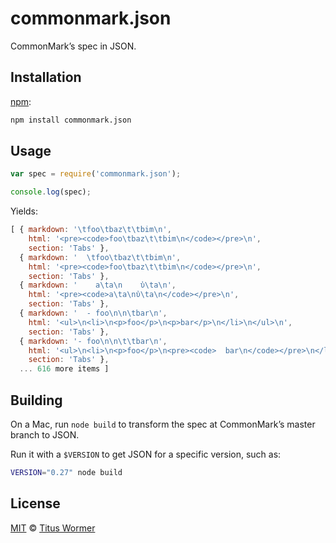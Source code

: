 # commonmark.json

CommonMark’s spec in JSON.

## Installation

[npm](https://docs.npmjs.com/cli/install):

```bash
npm install commonmark.json
```

## Usage

```javascript
var spec = require('commonmark.json');

console.log(spec);
```

Yields:

```js
[ { markdown: '\tfoo\tbaz\t\tbim\n',
    html: '<pre><code>foo\tbaz\t\tbim\n</code></pre>\n',
    section: 'Tabs' },
  { markdown: '  \tfoo\tbaz\t\tbim\n',
    html: '<pre><code>foo\tbaz\t\tbim\n</code></pre>\n',
    section: 'Tabs' },
  { markdown: '    a\ta\n    ὐ\ta\n',
    html: '<pre><code>a\ta\nὐ\ta\n</code></pre>\n',
    section: 'Tabs' },
  { markdown: '  - foo\n\n\tbar\n',
    html: '<ul>\n<li>\n<p>foo</p>\n<p>bar</p>\n</li>\n</ul>\n',
    section: 'Tabs' },
  { markdown: '- foo\n\n\t\tbar\n',
    html: '<ul>\n<li>\n<p>foo</p>\n<pre><code>  bar\n</code></pre>\n</li>\n</ul>\n',
    section: 'Tabs' },
  ... 616 more items ]
```

## Building

On a Mac, run `node build` to transform the spec at CommonMark’s
master branch to JSON.

Run it with a `$VERSION` to get JSON for a specific version, such as:

```bash
VERSION="0.27" node build
```

## License

[MIT](LICENSE) © [Titus Wormer](http://wooorm.com)
